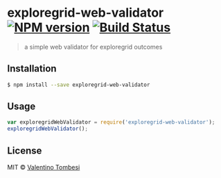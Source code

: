 # exploregrid-web-validator [![NPM version](https://badge.fury.io/js/exploregrid-web-validator.svg)](https://npmjs.org/package/exploregrid-web-validator) [![Build Status](https://travis-ci.org/vtombesi/exploregrid-web-validator.svg?branch=master)](https://travis-ci.org/vtombesi/exploregrid-web-validator)

> a simple web validator for exploregrid outcomes

## Installation

```sh
$ npm install --save exploregrid-web-validator
```

## Usage

```js
var exploregridWebValidator = require('exploregrid-web-validator');
exploregridWebValidator();
```

## License

MIT © [Valentino Tombesi](valentino.tombesi@protonmail.com)
